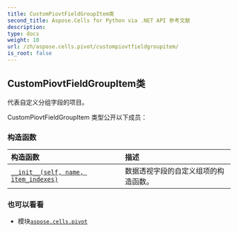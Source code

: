 ```yaml
---
title: CustomPiovtFieldGroupItem类
second_title: Aspose.Cells for Python via .NET API 参考文献
description:
type: docs
weight: 10
url: /zh/aspose.cells.pivot/custompiovtfieldgroupitem/
is_root: false
---
```

## CustomPiovtFieldGroupItem类
代表自定义分组字段的项目。



CustomPiovtFieldGroupItem 类型公开以下成员：

### 构造函数
|构造函数|描述|
| :- | :- |
| [`__init__(self, name, item_indexes)`](/cells/python-net/zh/aspose.cells.pivot/custompiovtfieldgroupitem/__init__/#str-list) |数据透视字段的自定义组项的构造函数。|



### 也可以看看
* 模块[`aspose.cells.pivot`](..)
